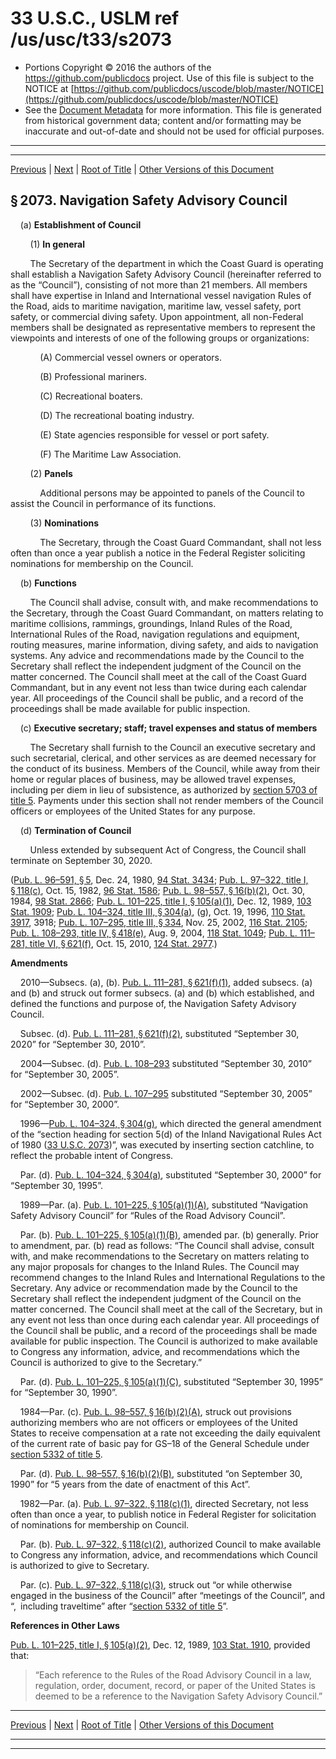 ---
---

# 33 U.S.C., USLM ref /us/usc/t33/s2073

* Portions Copyright © 2016 the authors of the https://github.com/publicdocs project.
  Use of this file is subject to the NOTICE at [https://github.com/publicdocs/uscode/blob/master/NOTICE](https://github.com/publicdocs/uscode/blob/master/NOTICE)
* See the [Document Metadata](././../../../../..//README.md) for more information.
  This file is generated from historical government data; content and/or formatting may be inaccurate and out-of-date and should not be used for official purposes.

----------
----------

[Previous](./../../../../..//us/usc/t33/ch34/schII/m__us_usc_t33_s2072.md) | [Next](./../../../../..//us/usc/t33/ch35/m__us_usc_t33_ch35.md) | [Root of Title](./../../../../../) | [Other Versions of this Document](https://publicdocs.github.io/go/links?ns=uslm&ref=%2Fus%2Fusc%2Ft33%2Fs2073)

## § 2073. Navigation Safety Advisory Council

    (a) __Establishment of Council__ 

        (1) __In general__ 

        The Secretary of the department in which the Coast Guard is operating shall establish a Navigation Safety Advisory Council (hereinafter referred to as the “Council”), consisting of not more than 21 members. All members shall have expertise in Inland and International vessel navigation Rules of the Road, aids to maritime navigation, maritime law, vessel safety, port safety, or commercial diving safety. Upon appointment, all non-Federal members shall be designated as representative members to represent the viewpoints and interests of one of the following groups or organizations:

            (A) Commercial vessel owners or operators.

            (B) Professional mariners.

            (C) Recreational boaters.

            (D) The recreational boating industry.

            (E) State agencies responsible for vessel or port safety.

            (F) The Maritime Law Association.

        (2) __Panels__ 

            Additional persons may be appointed to panels of the Council to assist the Council in performance of its functions.

        (3) __Nominations__ 

            The Secretary, through the Coast Guard Commandant, shall not less often than once a year publish a notice in the Federal Register soliciting nominations for membership on the Council.

    (b) __Functions__ 

        The Council shall advise, consult with, and make recommendations to the Secretary, through the Coast Guard Commandant, on matters relating to maritime collisions, rammings, groundings, Inland Rules of the Road, International Rules of the Road, navigation regulations and equipment, routing measures, marine information, diving safety, and aids to navigation systems. Any advice and recommendations made by the Council to the Secretary shall reflect the independent judgment of the Council on the matter concerned. The Council shall meet at the call of the Coast Guard Commandant, but in any event not less than twice during each calendar year. All proceedings of the Council shall be public, and a record of the proceedings shall be made available for public inspection.

    (c) __Executive secretary; staff; travel expenses and status of members__ 

        The Secretary shall furnish to the Council an executive secretary and such secretarial, clerical, and other services as are deemed necessary for the conduct of its business. Members of the Council, while away from their home or regular places of business, may be allowed travel expenses, including per diem in lieu of subsistence, as authorized by [section 5703 of title 5][/us/usc/t5/s5703]. Payments under this section shall not render members of the Council officers or employees of the United States for any purpose.

    (d) __Termination of Council__ 

        Unless extended by subsequent Act of Congress, the Council shall terminate on September 30, 2020.

([Pub. L. 96–591, § 5][/us/pl/96/591/s5], Dec. 24, 1980, [94 Stat. 3434][/us/stat/94/3434]; [Pub. L. 97–322, title I, § 118(c)][/us/pl/97/322/s118/c], Oct. 15, 1982, [96 Stat. 1586][/us/stat/96/1586]; [Pub. L. 98–557, § 16(b)(2)][/us/pl/98/557/s16/b/2], Oct. 30, 1984, [98 Stat. 2866][/us/stat/98/2866]; [Pub. L. 101–225, title I, § 105(a)(1)][/us/pl/101/225/s105/a/1], Dec. 12, 1989, [103 Stat. 1909][/us/stat/103/1909]; [Pub. L. 104–324, title III, § 304(a)][/us/pl/104/324/s304/a], (g), Oct. 19, 1996, [110 Stat. 3917][/us/stat/110/3917], 3918; [Pub. L. 107–295, title III, § 334][/us/pl/107/295/s334], Nov. 25, 2002, [116 Stat. 2105][/us/stat/116/2105]; [Pub. L. 108–293, title IV, § 418(e)][/us/pl/108/293/s418/e], Aug. 9, 2004, [118 Stat. 1049][/us/stat/118/1049]; [Pub. L. 111–281, title VI, § 621(f)][/us/pl/111/281/s621/f], Oct. 15, 2010, [124 Stat. 2977][/us/stat/124/2977].)

 __Amendments__ 

    2010—Subsecs. (a), (b). [Pub. L. 111–281, § 621(f)(1)][/us/pl/111/281/s621/f/1], added subsecs. (a) and (b) and struck out former subsecs. (a) and (b) which established, and defined the functions and purpose of, the Navigation Safety Advisory Council.

    Subsec. (d). [Pub. L. 111–281, § 621(f)(2)][/us/pl/111/281/s621/f/2], substituted “September 30, 2020” for “September 30, 2010”.

    2004—Subsec. (d). [Pub. L. 108–293][/us/pl/108/293] substituted “September 30, 2010” for “September 30, 2005”.

    2002—Subsec. (d). [Pub. L. 107–295][/us/pl/107/295] substituted “September 30, 2005” for “September 30, 2000”.

    1996—[Pub. L. 104–324, § 304(g)][/us/pl/104/324/s304/g], which directed the general amendment of the “section heading for section 5(d) of the Inland Navigational Rules Act of 1980 ([33 U.S.C. 2073][/us/usc/t33/s2073])”, was executed by inserting section catchline, to reflect the probable intent of Congress.

    Par. (d). [Pub. L. 104–324, § 304(a)][/us/pl/104/324/s304/a], substituted “September 30, 2000” for “September 30, 1995”.

    1989—Par. (a). [Pub. L. 101–225, § 105(a)(1)(A)][/us/pl/101/225/s105/a/1/A], substituted “Navigation Safety Advisory Council” for “Rules of the Road Advisory Council”.

    Par. (b). [Pub. L. 101–225, § 105(a)(1)(B)][/us/pl/101/225/s105/a/1/B], amended par. (b) generally. Prior to amendment, par. (b) read as follows: “The Council shall advise, consult with, and make recommendations to the Secretary on matters relating to any major proposals for changes to the Inland Rules. The Council may recommend changes to the Inland Rules and International Regulations to the Secretary. Any advice or recommendation made by the Council to the Secretary shall reflect the independent judgment of the Council on the matter concerned. The Council shall meet at the call of the Secretary, but in any event not less than once during each calendar year. All proceedings of the Council shall be public, and a record of the proceedings shall be made available for public inspection. The Council is authorized to make available to Congress any information, advice, and recommendations which the Council is authorized to give to the Secretary.”

    Par. (d). [Pub. L. 101–225, § 105(a)(1)(C)][/us/pl/101/225/s105/a/1/C], substituted “September 30, 1995” for “September 30, 1990”.

    1984—Par. (c). [Pub. L. 98–557, § 16(b)(2)(A)][/us/pl/98/557/s16/b/2/A], struck out provisions authorizing members who are not officers or employees of the United States to receive compensation at a rate not exceeding the daily equivalent of the current rate of basic pay for GS–18 of the General Schedule under [section 5332 of title 5][/us/usc/t5/s5332].

    Par. (d). [Pub. L. 98–557, § 16(b)(2)(B)][/us/pl/98/557/s16/b/2/B], substituted “on September 30, 1990” for “5 years from the date of enactment of this Act”.

    1982—Par. (a). [Pub. L. 97–322, § 118(c)(1)][/us/pl/97/322/s118/c/1], directed Secretary, not less often than once a year, to publish notice in Federal Register for solicitation of nominations for membership on Council.

    Par. (b). [Pub. L. 97–322, § 118(c)(2)][/us/pl/97/322/s118/c/2], authorized Council to make available to Congress any information, advice, and recommendations which Council is authorized to give to Secretary.

    Par. (c). [Pub. L. 97–322, § 118(c)(3)][/us/pl/97/322/s118/c/3], struck out “or while otherwise engaged in the business of the Council” after “meetings of the Council”, and “, including traveltime” after “[section 5332 of title 5][/us/usc/t5/s5332]”.

 __References in Other Laws__ 

[Pub. L. 101–225, title I, § 105(a)(2)][/us/pl/101/225/s105/a/2], Dec. 12, 1989, [103 Stat. 1910][/us/stat/103/1910], provided that: 

> “Each reference to the Rules of the Road Advisory Council in a law, regulation, order, document, record, or paper of the United States is deemed to be a reference to the Navigation Safety Advisory Council.”

----------

[Previous](./../../../../..//us/usc/t33/ch34/schII/m__us_usc_t33_s2072.md) | [Next](./../../../../..//us/usc/t33/ch35/m__us_usc_t33_ch35.md) | [Root of Title](./../../../../../) | [Other Versions of this Document](https://publicdocs.github.io/go/links?ns=uslm&ref=%2Fus%2Fusc%2Ft33%2Fs2073)

----------
----------

[/us/usc/t5/s5703]: https://publicdocs.github.io/go/links?ns=uslm&ref=%2Fus%2Fusc%2Ft5%2Fs5703
[/us/pl/96/591/s5]: https://publicdocs.github.io/go/links?ns=uslm&ref=%2Fus%2Fpl%2F96%2F591%2Fs5
[/us/stat/94/3434]: https://publicdocs.github.io/go/links?ns=uslm&ref=%2Fus%2Fstat%2F94%2F3434
[/us/pl/97/322/s118/c]: https://publicdocs.github.io/go/links?ns=uslm&ref=%2Fus%2Fpl%2F97%2F322%2Fs118%2Fc
[/us/stat/96/1586]: https://publicdocs.github.io/go/links?ns=uslm&ref=%2Fus%2Fstat%2F96%2F1586
[/us/pl/98/557/s16/b/2]: https://publicdocs.github.io/go/links?ns=uslm&ref=%2Fus%2Fpl%2F98%2F557%2Fs16%2Fb%2F2
[/us/stat/98/2866]: https://publicdocs.github.io/go/links?ns=uslm&ref=%2Fus%2Fstat%2F98%2F2866
[/us/pl/101/225/s105/a/1]: https://publicdocs.github.io/go/links?ns=uslm&ref=%2Fus%2Fpl%2F101%2F225%2Fs105%2Fa%2F1
[/us/stat/103/1909]: https://publicdocs.github.io/go/links?ns=uslm&ref=%2Fus%2Fstat%2F103%2F1909
[/us/pl/104/324/s304/a]: https://publicdocs.github.io/go/links?ns=uslm&ref=%2Fus%2Fpl%2F104%2F324%2Fs304%2Fa
[/us/stat/110/3917]: https://publicdocs.github.io/go/links?ns=uslm&ref=%2Fus%2Fstat%2F110%2F3917
[/us/pl/107/295/s334]: https://publicdocs.github.io/go/links?ns=uslm&ref=%2Fus%2Fpl%2F107%2F295%2Fs334
[/us/stat/116/2105]: https://publicdocs.github.io/go/links?ns=uslm&ref=%2Fus%2Fstat%2F116%2F2105
[/us/pl/108/293/s418/e]: https://publicdocs.github.io/go/links?ns=uslm&ref=%2Fus%2Fpl%2F108%2F293%2Fs418%2Fe
[/us/stat/118/1049]: https://publicdocs.github.io/go/links?ns=uslm&ref=%2Fus%2Fstat%2F118%2F1049
[/us/pl/111/281/s621/f]: https://publicdocs.github.io/go/links?ns=uslm&ref=%2Fus%2Fpl%2F111%2F281%2Fs621%2Ff
[/us/stat/124/2977]: https://publicdocs.github.io/go/links?ns=uslm&ref=%2Fus%2Fstat%2F124%2F2977
[/us/pl/111/281/s621/f/1]: https://publicdocs.github.io/go/links?ns=uslm&ref=%2Fus%2Fpl%2F111%2F281%2Fs621%2Ff%2F1
[/us/pl/111/281/s621/f/2]: https://publicdocs.github.io/go/links?ns=uslm&ref=%2Fus%2Fpl%2F111%2F281%2Fs621%2Ff%2F2
[/us/pl/108/293]: https://publicdocs.github.io/go/links?ns=uslm&ref=%2Fus%2Fpl%2F108%2F293
[/us/pl/107/295]: https://publicdocs.github.io/go/links?ns=uslm&ref=%2Fus%2Fpl%2F107%2F295
[/us/pl/104/324/s304/g]: https://publicdocs.github.io/go/links?ns=uslm&ref=%2Fus%2Fpl%2F104%2F324%2Fs304%2Fg
[/us/usc/t33/s2073]: https://publicdocs.github.io/go/links?ns=uslm&ref=%2Fus%2Fusc%2Ft33%2Fs2073
[/us/pl/104/324/s304/a]: https://publicdocs.github.io/go/links?ns=uslm&ref=%2Fus%2Fpl%2F104%2F324%2Fs304%2Fa
[/us/pl/101/225/s105/a/1/A]: https://publicdocs.github.io/go/links?ns=uslm&ref=%2Fus%2Fpl%2F101%2F225%2Fs105%2Fa%2F1%2FA
[/us/pl/101/225/s105/a/1/B]: https://publicdocs.github.io/go/links?ns=uslm&ref=%2Fus%2Fpl%2F101%2F225%2Fs105%2Fa%2F1%2FB
[/us/pl/101/225/s105/a/1/C]: https://publicdocs.github.io/go/links?ns=uslm&ref=%2Fus%2Fpl%2F101%2F225%2Fs105%2Fa%2F1%2FC
[/us/pl/98/557/s16/b/2/A]: https://publicdocs.github.io/go/links?ns=uslm&ref=%2Fus%2Fpl%2F98%2F557%2Fs16%2Fb%2F2%2FA
[/us/usc/t5/s5332]: https://publicdocs.github.io/go/links?ns=uslm&ref=%2Fus%2Fusc%2Ft5%2Fs5332
[/us/pl/98/557/s16/b/2/B]: https://publicdocs.github.io/go/links?ns=uslm&ref=%2Fus%2Fpl%2F98%2F557%2Fs16%2Fb%2F2%2FB
[/us/pl/97/322/s118/c/1]: https://publicdocs.github.io/go/links?ns=uslm&ref=%2Fus%2Fpl%2F97%2F322%2Fs118%2Fc%2F1
[/us/pl/97/322/s118/c/2]: https://publicdocs.github.io/go/links?ns=uslm&ref=%2Fus%2Fpl%2F97%2F322%2Fs118%2Fc%2F2
[/us/pl/97/322/s118/c/3]: https://publicdocs.github.io/go/links?ns=uslm&ref=%2Fus%2Fpl%2F97%2F322%2Fs118%2Fc%2F3
[/us/usc/t5/s5332]: https://publicdocs.github.io/go/links?ns=uslm&ref=%2Fus%2Fusc%2Ft5%2Fs5332
[/us/pl/101/225/s105/a/2]: https://publicdocs.github.io/go/links?ns=uslm&ref=%2Fus%2Fpl%2F101%2F225%2Fs105%2Fa%2F2
[/us/stat/103/1910]: https://publicdocs.github.io/go/links?ns=uslm&ref=%2Fus%2Fstat%2F103%2F1910


